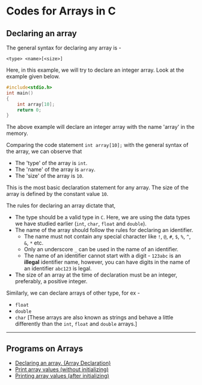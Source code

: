 # Codes for Arrays in C



## Declaring an array  

The general syntax for declaring any array is - 

`<type> <name>[<size>]`

Here, in this example, we will try to declare an integer array. Look at the example given below.

```C
#include<stdio.h>
int main()
{
    int array[10];
    return 0;
}
```

The above example will declare an integer array with the name 'array' in the memory.

Comparing the code statement `int array[10];` with the general syntax of the array, we can observe that

* The 'type' of the array is `int`.
* The 'name' of the array is `array`.
* The 'size' of the array is `10`.

This is the most basic declaration statement for any array. The size of the array is defined by the constant value `10`.

The rules for declaring an array dictate that,

* The type should be a valid type in `C`. Here, we are using the data types we have studied earlier (`int`, `char`, `float` and `double`).
* The name of the array should follow the rules for declaring an identifier.
  * The name must not contain any special character like `!`, `@`,  `#`,  `$`,  `%`,  `^`,  `&`, `*` etc.
  * Only an underscore `_` can be used in the name of an identifier.
  * The name of an identifier cannot start with a digit - `123abc` is an **illegal** identifier name, however, you can have digits in the name of an identifier `abc123` is legal.
* The size of an array at the time of declaration must be an integer, preferably, a positive integer.

Similarly, we can declare arrays of other type, for ex - 

* `float`
* `double`
* `char` [These arrays are also known as strings and behave a little differently than the `int`, `float` and `double` arrays.]



______



## Programs on Arrays

* [Declaring an array. (Array Declaration)](https://github.com/dbc2201/gla-bcsc0001-2018/blob/master/codes/arrays/basic.c)  
* [Print array values (without initializing)](https://github.com/dbc2201/gla-bcsc0001-2018/blob/master/codes/arrays/initialize.c)  
* [Printing array values (after initializing)](https://github.com/dbc2201/gla-bcsc0001-2018/blob/master/codes/arrays/initialize2.c)  
